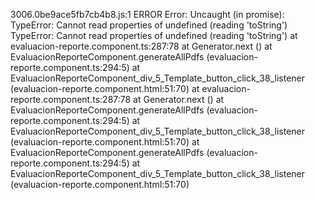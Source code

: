3006.0be9ace5fb7cb4b8.js:1 ERROR Error: Uncaught (in promise): TypeError: Cannot read properties of undefined (reading 'toString')
TypeError: Cannot read properties of undefined (reading 'toString')
    at evaluacion-reporte.component.ts:287:78
    at Generator.next (<anonymous>)
    at EvaluacionReporteComponent.generateAllPdfs (evaluacion-reporte.component.ts:294:5)
    at EvaluacionReporteComponent_div_5_Template_button_click_38_listener (evaluacion-reporte.component.html:51:70)
    at evaluacion-reporte.component.ts:287:78
    at Generator.next (<anonymous>)
    at EvaluacionReporteComponent.generateAllPdfs (evaluacion-reporte.component.ts:294:5)
    at EvaluacionReporteComponent_div_5_Template_button_click_38_listener (evaluacion-reporte.component.html:51:70)
    at EvaluacionReporteComponent.generateAllPdfs (evaluacion-reporte.component.ts:294:5)
    at EvaluacionReporteComponent_div_5_Template_button_click_38_listener (evaluacion-reporte.component.html:51:70)
